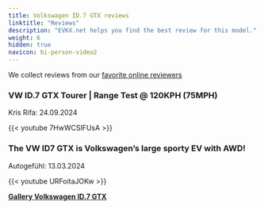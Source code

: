 ```yaml
---
title: Volkswagen ID.7 GTX reviews
linktitle: "Reviews"
description: "EVKX.net helps you find the best review for this model."
weight: 6
hidden: true
navicon: bi-person-video2
---
```

We collect reviews from our [favorite online reviewers](../../../../../guides/evreviewers/)

<div class="container text-center shadow p-2 pe-4 mb-5 bg-body-tertiary rounded border">
<h3>VW ID.7 GTX Tourer | Range Test @ 120KPH (75MPH)</h3>
<p>Kris Rifa: 24.09.2024</p>

{{< youtube 7HwWCSlFUsA >}}

</div>
<div class="container text-center shadow p-2 pe-4 mb-5 bg-body-tertiary rounded border">
<h3>The VW ID7 GTX is Volkswagen’s large sporty EV with AWD!</h3>
<p>Autogefühl: 13.03.2024</p>

{{< youtube URFoitaJOKw >}}

</div>
<div class="mt-3 mb-3">
<a href="../gallery/" class="text-decoration-none text-black">
<strong><i class="bi-arrow-left"></i>Gallery  </strong>
</a>
<a href="../" class="text-decoration-none text-black float-end">
<strong>Volkswagen ID.7 GTX <i class="bi-arrow-right"></i></strong>
</a>
</div>
